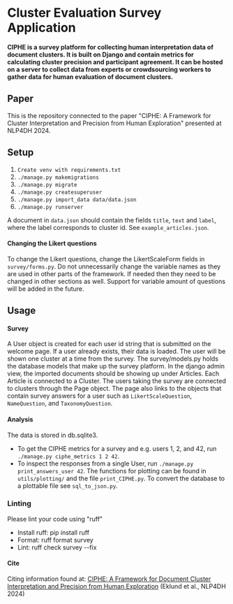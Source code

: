 # Cluster Evaluation Survey Application

**CIPHE is a survey platform for collecting human interpretation data of document clusters. It is built on Django and contain metrics for calculating cluster precision and participant agreement. It can be hosted on a server to collect data from experts or crowdsourcing workers to gather data for human evaluation of document clusters.**


## Paper
This is the repository connected to the paper "CIPHE: A Framework for Cluster Interpretation and Precision from Human Exploration" presented at NLP4DH 2024.


## Setup
1. `Create venv with requirements.txt`
2. `./manage.py makemigrations`
3. `./manage.py migrate`
4. `./manage.py createsuperuser`
5. `./manage.py import_data data/data.json`
6. `./manage.py runserver`

A document in `data.json` should contain the fields `title`, `text` and `label`, where the label corresponds to cluster id. See `example_articles.json`.

#### Changing the Likert questions
To change the Likert questions, change the LikertScaleForm fields in `survey/forms.py`. Do not unnecessarily change the variable names as they are used in other parts of the framework. If needed then they need to be changed in other sections as well. Support for variable amount of questions will be added in the future.

## Usage
#### Survey
A User object is created for each user id string that is submitted on the welcome page. If a user already exists, their data is loaded. The user will be shown one cluster at a time from the survey. The survey/models.py holds the database models that make up the survey platform. In the django admin view, the imported documents should be showing up under Articles. Each Article is connected to a Cluster. The users taking the survey are connected to clusters through the Page object. The page also links to the objects that contain survey answers for a user such as `LikertScaleQuestion`, `NameQuestion`, and `TaxonomyQuestion`.


#### Analysis
The data is stored in db.sqlite3. 
* To get the CIPHE metrics for a survey and e.g. users 1, 2, and 42, run `./manage.py ciphe_metrics 1 2 42`.
* To inspect the responses from a single User, run `./manage.py print_answers_user 42`.
The functions for plotting can be found in `utils/plotting/` and the file `print_CIPHE.py`. To convert the database to a plottable file see `sql_to_json.py`.


### Linting
Please lint your code using "ruff"
* Install ruff: pip install ruff
* Format: ruff format survey
* Lint: ruff check survey --fix


#### Cite
Citing information found at:
[CIPHE: A Framework for Document Cluster Interpretation and Precision from Human Exploration](https://aclanthology.org/2024.nlp4dh-1.52) (Eklund et al., NLP4DH 2024)
